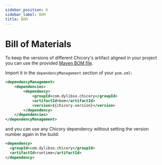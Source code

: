 ```yaml
---
sidebar_position: 6
sidebar_label: BOM
title: BOM
---
```

# Bill of Materials

To keep the versions of different Chicory's artifact aligned in your project you can use the provided [Maven BOM file](https://maven.apache.org/guides/introduction/introduction-to-dependency-mechanism.html#bill-of-materials-bom-poms).

Import it in the `dependencyManagement` section of your `pom.xml`:

```xml
<dependencyManagement>
    <dependencies>
        <dependency>
            <groupId>com.dylibso.chicory</groupId>
            <artifactId>bom</artifactId>
            <version>${chicory.version}</version>
        </dependency>
    </dependencies>
</dependencyManagement>
```

and you can use any Chicory dependency without setting the version number again in the build:

```xml
<dependency>
  <groupId>com.dylibso.chicory</groupId>
  <artifactId>runtime</artifactId>
</dependency>
```

<!--
```java
//DEPS com.dylibso.chicory:docs-lib:999-SNAPSHOT

docs.FileOps.writeResult("docs/usage", "6-bom.md.result", "empty");
```
-->
